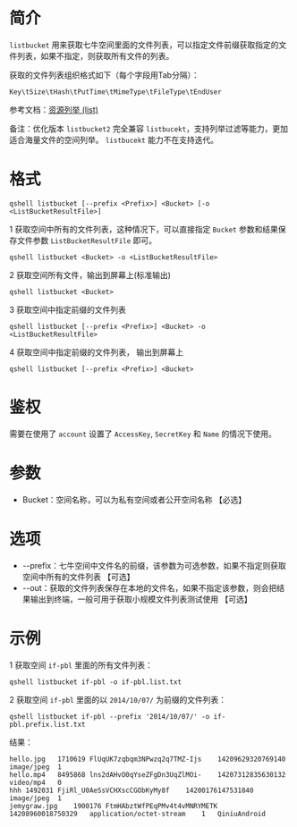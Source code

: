 # 简介
`listbucket` 用来获取七牛空间里面的文件列表，可以指定文件前缀获取指定的文件列表，如果不指定，则获取所有文件的列表。

获取的文件列表组织格式如下（每个字段用Tab分隔）：
```
Key\tSize\tHash\tPutTime\tMimeType\tFileType\tEndUser
```

参考文档：[资源列举 (list)](http://developer.qiniu.com/code/v6/api/kodo-api/rs/list.html)

备注：优化版本 `listbucket2` 完全兼容 `listbucekt`，支持列举过滤等能力，更加适合海量文件的空间列举。 `listbucekt` 能力不在支持迭代。

# 格式
```
qshell listbucket [--prefix <Prefix>] <Bucket> [-o <ListBucketResultFile>]
```

1 获取空间中所有的文件列表，这种情况下，可以直接指定 `Bucket` 参数和结果保存文件参数 `ListBucketResultFile` 即可。
```
qshell listbucket <Bucket> -o <ListBucketResultFile>
```

2 获取空间所有文件，输出到屏幕上(标准输出)
 ```
 qshell listbucket <Bucket> 
 ```

3 获取空间中指定前缀的文件列表
```
qshell listbucket [--prefix <Prefix>] <Bucket> -o <ListBucketResultFile>
```

4 获取空间中指定前缀的文件列表， 输出到屏幕上
 ```
 qshell listbucket [--prefix <Prefix>] <Bucket>
 ```

# 鉴权
需要在使用了 `account` 设置了 `AccessKey`, `SecretKey` 和  `Name` 的情况下使用。

# 参数
- Bucket：空间名称，可以为私有空间或者公开空间名称 【必选】

# 选项
- --prefix：七牛空间中文件名的前缀，该参数为可选参数，如果不指定则获取空间中所有的文件列表 【可选】
- --out：获取的文件列表保存在本地的文件名，如果不指定该参数，则会把结果输出到终端，一般可用于获取小规模文件列表测试使用 【可选】

# 示例
1 获取空间 `if-pbl` 里面的所有文件列表：
```
qshell listbucket if-pbl -o if-pbl.list.txt
```

2 获取空间 `if-pbl` 里面的以 `2014/10/07/` 为前缀的文件列表：
```
qshell listbucket if-pbl --prefix '2014/10/07/' -o if-pbl.prefix.list.txt
```

结果：
```
hello.jpg	1710619	FlUqUK7zqbqm3NPwzq2q7TMZ-Ijs	14209629320769140	image/jpeg  1
hello.mp4	8495868	lns2dAHvO0qYseZFgDn3UqZlMOi-	14207312835630132	video/mp4   0
hhh	1492031	FjiRl_U0AeSsVCHXscCGObKyMy8f	14200176147531840	image/jpeg  1
jemygraw.jpg	1900176	FtmHAbztWfPEqPMv4t4vMNRYMETK	14208960018750329	application/octet-stream	1   QiniuAndroid
```

